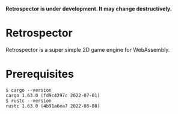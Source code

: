 **Retrospector is under development. It may change destructively.**
# Retrospector
Retrospector is a super simple 2D game engine for WebAssembly.

# Prerequisites
```
$ cargo --version
cargo 1.63.0 (fd9c4297c 2022-07-01)
$ rustc --version
rustc 1.63.0 (4b91a6ea7 2022-08-08)
```
